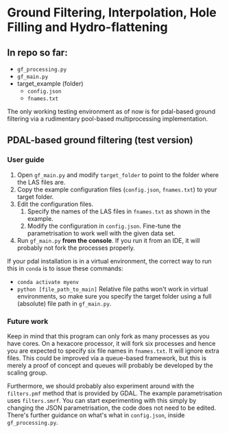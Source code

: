 # Ground Filtering, Interpolation, Hole Filling and Hydro-flattening

## In repo so far:
* `gf_processing.py`
* `gf_main.py`
* target_example (folder)
	* `config.json`
	* `fnames.txt`

The only working testing environment as of now is for pdal-based ground filtering via a rudimentary pool-based multiprocessing implementation.

## PDAL-based ground filtering (test version)
### User guide
1. Open `gf_main.py` and modify `target_folder` to point to the folder where the LAS files are.
2. Copy the example configuration files (`config.json`, `fnames.txt`) to your target folder.
3. Edit the configuration files.
	1. Specify the names of the LAS files in `fnames.txt` as shown in the example.
	2. Modify the configuration in `config.json`. Fine-tune the parametrisation to work well with the given data set.
4. Run `gf_main.py` **from the console**. If you run it from an IDE, it will probably not fork the processes properly.

If your pdal installation is in a virtual environment, the correct way to run this in `conda` is to issue these commands:
* `conda activate myenv`
* `python [file_path_to_main]`
Relative file paths won't work in virtual environments, so make sure you specify the target folder using a full (absolute) file path in `gf_main.py`.

### Future work
Keep in mind that this program can only fork as many processes as you have cores. On a hexacore processor, it will fork six processes and hence you are expected to specify six file names in `fnames.txt`.
It will ignore extra files. This could be improved via a queue-based framework, but this is merely a proof of concept and queues will probably be developed by the scaling group.

Furthermore, we should probably also experiment around with the `filters.pmf` method that is provided by GDAL. The example parametrisation uses `filters.smrf`. You can start experimenting with this simply by changing the JSON parametrisation, the code does not need to be edited.
There's further guidance on what's what in `config.json`, inside `gf_processing.py`.